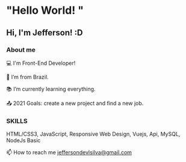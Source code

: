# "Hello World! " 
## Hi, I'm Jefferson! :D



### About me
:computer: I'm Front-End Developer!

:house_with_garden: I’m from Brazil.

:books: I’m currently learning everything.

:outbox_tray: 2021 Goals: create a new project and find a new job.


### SKILLS
HTML/CSS3, JavaScript, Responsive Web Design, Vuejs, Api, MySQL, NodeJs Basic

:mailbox: How to reach me jeffersondevlsilva@gmail.com
